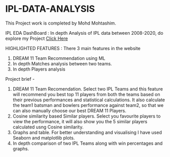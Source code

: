 # IPL-DATA-ANALYSIS

This Project work is completed by Mohd Mohtashim.

IPL EDA DashBoard : In depth Analysis of IPL data between 2008-2020, do explore my Project [Click Here](https://mohtashim0007-ipl-data-analysis-main-7vqu37.streamlitapp.com/)

HIGHLIGHTED FEATURES : 
There 3 main features in the website

1.   DREAM 11 Team Recommendation using ML
2.   In depth Matches analysis between two teams.
3.   In depth Players analysis

Project brief -

1.   DREAM 11 Team Recomendation. Select two IPL Teams and this feature will recommend you best top 11 players from both the teams based on their previous performances and statistical calculations. It also calculate the team1 batsman and bowlers performance against team2, so that we can also manually choose our best DREAM 11 Players.
2.   Cosine similarity based Similar players. Select you favourite players to view the performance, it will also show you the 5 similar players calculated usng Cosine similarity.
3.   Graphs and table. For better understanding and visualising I have used Seaborn and matplotlib plots.
4.    In depth comparison of two IPL Teams along with win percentages and graphs.


